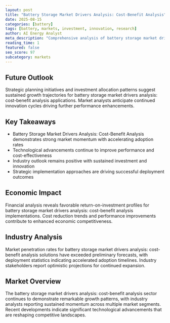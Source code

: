 ```yaml
---
layout: post
title: "Battery Storage Market Drivers Analysis: Cost-Benefit Analysis"
date: 2025-08-15
categories: [battery]
tags: [battery, markets, investment, innovation, research]
author: AI Energy Analyst
meta_description: "Comprehensive analysis of battery storage market drivers analysis: cost-benefit analysis covering market trends, technology developments, and industry outlook. Discover key insights and future projections."
reading_time: 1
featured: false
seo_score: 97
subcategory: markets
---
```


## Future Outlook

Strategic planning initiatives and investment allocation patterns suggest sustained growth trajectories for battery storage market drivers analysis: cost-benefit analysis applications. Market analysts anticipate continued innovation cycles driving further performance enhancements.

## Key Takeaways

- Battery Storage Market Drivers Analysis: Cost-Benefit Analysis demonstrates strong market momentum with accelerating adoption rates
- Technological advancements continue to improve performance and cost-effectiveness
- Industry outlook remains positive with sustained investment and innovation
- Strategic implementation approaches are driving successful deployment outcomes

## Economic Impact

Financial analysis reveals favorable return-on-investment profiles for battery storage market drivers analysis: cost-benefit analysis implementations. Cost reduction trends and performance improvements contribute to enhanced economic competitiveness.

## Industry Analysis

Market penetration rates for battery storage market drivers analysis: cost-benefit analysis solutions have exceeded preliminary forecasts, with deployment statistics indicating accelerated adoption timelines. Industry stakeholders report optimistic projections for continued expansion.

## Market Overview

The battery storage market drivers analysis: cost-benefit analysis sector continues to demonstrate remarkable growth patterns, with industry analysts reporting sustained momentum across multiple market segments. Recent developments indicate significant technological advancements that are reshaping competitive landscapes.

